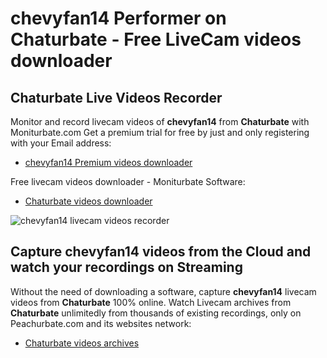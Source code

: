 # chevyfan14 Performer on Chaturbate - Free LiveCam videos downloader

## Chaturbate Live Videos Recorder

Monitor and record livecam videos of **chevyfan14** from **Chaturbate** with Moniturbate.com
Get a premium trial for free by just and only registering with your Email address:
* [chevyfan14 Premium videos downloader](https://moniturbate.com/request-demo-licence-key.html)

Free livecam videos downloader - Moniturbate Software:
* [Chaturbate videos downloader](https://moniturbate.com/moniturbate-download-software.html)

![chevyfan14 livecam videos recorder](https://peachurnet.com/templates/moniturbate-software.png)


## Capture chevyfan14 videos from the Cloud and watch your recordings on Streaming

Without the need of downloading a software, capture **chevyfan14** livecam videos from **Chaturbate** 100% online.
Watch Livecam archives from **Chaturbate** unlimitedly from thousands of existing recordings, only on Peachurbate.com and its websites network:
* [Chaturbate videos archives](https://peachurnet.com/)